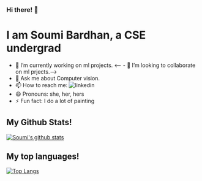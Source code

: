 <p align="center">

### Hi there! 👋

# I am Soumi Bardhan, a CSE undergrad 

- 🔭 I’m currently working on ml projects.
<-- - 👯 I’m looking to collaborate on ml prjects.-->
- 💬 Ask me about Computer vision.
- 📫 How to reach me: ![linkedin](https://www.linkedin.com/in/soumi-bardhan-8539b3191/)
- 😄 Pronouns: she, her, hers
- ⚡ Fun fact: I do a lot of painting

## My Github Stats!

[![Soumi's github stats](https://github-readme-stats.vercel.app/api?username=Soumi7&show_icons=true)](https://github.com/Soumi7/github-readme-stats)


## My top languages!

 [![Top Langs](https://github-readme-stats.vercel.app/api/top-langs/?username=Soumi7)](https://github.com/Soumi7/github-readme-stats) 

</p>

